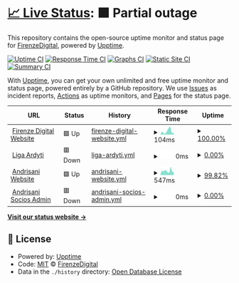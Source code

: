 # [📈 Live Status](https://status.firenze.digital): <!--live status--> **🟧 Partial outage**

This repository contains the open-source uptime monitor and status page for [FirenzeDigital](https://status.firenze.digital), powered by [Upptime](https://github.com/upptime/upptime).

[![Uptime CI](https://github.com/FirenzeDigital/upptime/workflows/Uptime%20CI/badge.svg)](https://github.com/FirenzeDigital/upptime/actions?query=workflow%3A%22Uptime+CI%22)
[![Response Time CI](https://github.com/FirenzeDigital/upptime/workflows/Response%20Time%20CI/badge.svg)](https://github.com/FirenzeDigital/upptime/actions?query=workflow%3A%22Response+Time+CI%22)
[![Graphs CI](https://github.com/FirenzeDigital/upptime/workflows/Graphs%20CI/badge.svg)](https://github.com/FirenzeDigital/upptime/actions?query=workflow%3A%22Graphs+CI%22)
[![Static Site CI](https://github.com/FirenzeDigital/upptime/workflows/Static%20Site%20CI/badge.svg)](https://github.com/FirenzeDigital/upptime/actions?query=workflow%3A%22Static+Site+CI%22)
[![Summary CI](https://github.com/FirenzeDigital/upptime/workflows/Summary%20CI/badge.svg)](https://github.com/FirenzeDigital/upptime/actions?query=workflow%3A%22Summary+CI%22)

With [Upptime](https://upptime.js.org), you can get your own unlimited and free uptime monitor and status page, powered entirely by a GitHub repository. We use [Issues](https://github.com/FirenzeDigital/upptime/issues) as incident reports, [Actions](https://github.com/FirenzeDigital/upptime/actions) as uptime monitors, and [Pages](https://status.firenze.digital) for the status page.

<!--start: status pages-->
<!-- This summary is generated by Upptime (https://github.com/upptime/upptime) -->
<!-- Do not edit this manually, your changes will be overwritten -->
<!-- prettier-ignore -->
| URL | Status | History | Response Time | Uptime |
| --- | ------ | ------- | ------------- | ------ |
| <img alt="" src="https://icons.duckduckgo.com/ip3/firenze.digital.ico" height="13"> [Firenze Digital Website](https://firenze.digital) | 🟩 Up | [firenze-digital-website.yml](https://github.com/FirenzeDigital/upptime/commits/HEAD/history/firenze-digital-website.yml) | <details><summary><img alt="Response time graph" src="./graphs/firenze-digital-website/response-time-week.png" height="20"> 104ms</summary><br><a href="https://status.firenze.digital/history/firenze-digital-website"><img alt="Response time 152" src="https://img.shields.io/endpoint?url=https%3A%2F%2Fraw.githubusercontent.com%2FFirenzeDigital%2Fupptime%2FHEAD%2Fapi%2Ffirenze-digital-website%2Fresponse-time.json"></a><br><a href="https://status.firenze.digital/history/firenze-digital-website"><img alt="24-hour response time 57" src="https://img.shields.io/endpoint?url=https%3A%2F%2Fraw.githubusercontent.com%2FFirenzeDigital%2Fupptime%2FHEAD%2Fapi%2Ffirenze-digital-website%2Fresponse-time-day.json"></a><br><a href="https://status.firenze.digital/history/firenze-digital-website"><img alt="7-day response time 104" src="https://img.shields.io/endpoint?url=https%3A%2F%2Fraw.githubusercontent.com%2FFirenzeDigital%2Fupptime%2FHEAD%2Fapi%2Ffirenze-digital-website%2Fresponse-time-week.json"></a><br><a href="https://status.firenze.digital/history/firenze-digital-website"><img alt="30-day response time 148" src="https://img.shields.io/endpoint?url=https%3A%2F%2Fraw.githubusercontent.com%2FFirenzeDigital%2Fupptime%2FHEAD%2Fapi%2Ffirenze-digital-website%2Fresponse-time-month.json"></a><br><a href="https://status.firenze.digital/history/firenze-digital-website"><img alt="1-year response time 152" src="https://img.shields.io/endpoint?url=https%3A%2F%2Fraw.githubusercontent.com%2FFirenzeDigital%2Fupptime%2FHEAD%2Fapi%2Ffirenze-digital-website%2Fresponse-time-year.json"></a></details> | <details><summary><a href="https://status.firenze.digital/history/firenze-digital-website">100.00%</a></summary><a href="https://status.firenze.digital/history/firenze-digital-website"><img alt="All-time uptime 100.00%" src="https://img.shields.io/endpoint?url=https%3A%2F%2Fraw.githubusercontent.com%2FFirenzeDigital%2Fupptime%2FHEAD%2Fapi%2Ffirenze-digital-website%2Fuptime.json"></a><br><a href="https://status.firenze.digital/history/firenze-digital-website"><img alt="24-hour uptime 100.00%" src="https://img.shields.io/endpoint?url=https%3A%2F%2Fraw.githubusercontent.com%2FFirenzeDigital%2Fupptime%2FHEAD%2Fapi%2Ffirenze-digital-website%2Fuptime-day.json"></a><br><a href="https://status.firenze.digital/history/firenze-digital-website"><img alt="7-day uptime 100.00%" src="https://img.shields.io/endpoint?url=https%3A%2F%2Fraw.githubusercontent.com%2FFirenzeDigital%2Fupptime%2FHEAD%2Fapi%2Ffirenze-digital-website%2Fuptime-week.json"></a><br><a href="https://status.firenze.digital/history/firenze-digital-website"><img alt="30-day uptime 100.00%" src="https://img.shields.io/endpoint?url=https%3A%2F%2Fraw.githubusercontent.com%2FFirenzeDigital%2Fupptime%2FHEAD%2Fapi%2Ffirenze-digital-website%2Fuptime-month.json"></a><br><a href="https://status.firenze.digital/history/firenze-digital-website"><img alt="1-year uptime 100.00%" src="https://img.shields.io/endpoint?url=https%3A%2F%2Fraw.githubusercontent.com%2FFirenzeDigital%2Fupptime%2FHEAD%2Fapi%2Ffirenze-digital-website%2Fuptime-year.json"></a></details>
| <img alt="" src="https://icons.duckduckgo.com/ip3/ligaardyti.com.ar.ico" height="13"> [Liga Ardyti](https://ligaardyti.com.ar) | 🟥 Down | [liga-ardyti.yml](https://github.com/FirenzeDigital/upptime/commits/HEAD/history/liga-ardyti.yml) | <details><summary><img alt="Response time graph" src="./graphs/liga-ardyti/response-time-week.png" height="20"> 0ms</summary><br><a href="https://status.firenze.digital/history/liga-ardyti"><img alt="Response time 517" src="https://img.shields.io/endpoint?url=https%3A%2F%2Fraw.githubusercontent.com%2FFirenzeDigital%2Fupptime%2FHEAD%2Fapi%2Fliga-ardyti%2Fresponse-time.json"></a><br><a href="https://status.firenze.digital/history/liga-ardyti"><img alt="24-hour response time 0" src="https://img.shields.io/endpoint?url=https%3A%2F%2Fraw.githubusercontent.com%2FFirenzeDigital%2Fupptime%2FHEAD%2Fapi%2Fliga-ardyti%2Fresponse-time-day.json"></a><br><a href="https://status.firenze.digital/history/liga-ardyti"><img alt="7-day response time 0" src="https://img.shields.io/endpoint?url=https%3A%2F%2Fraw.githubusercontent.com%2FFirenzeDigital%2Fupptime%2FHEAD%2Fapi%2Fliga-ardyti%2Fresponse-time-week.json"></a><br><a href="https://status.firenze.digital/history/liga-ardyti"><img alt="30-day response time 0" src="https://img.shields.io/endpoint?url=https%3A%2F%2Fraw.githubusercontent.com%2FFirenzeDigital%2Fupptime%2FHEAD%2Fapi%2Fliga-ardyti%2Fresponse-time-month.json"></a><br><a href="https://status.firenze.digital/history/liga-ardyti"><img alt="1-year response time 517" src="https://img.shields.io/endpoint?url=https%3A%2F%2Fraw.githubusercontent.com%2FFirenzeDigital%2Fupptime%2FHEAD%2Fapi%2Fliga-ardyti%2Fresponse-time-year.json"></a></details> | <details><summary><a href="https://status.firenze.digital/history/liga-ardyti">0.00%</a></summary><a href="https://status.firenze.digital/history/liga-ardyti"><img alt="All-time uptime 13.39%" src="https://img.shields.io/endpoint?url=https%3A%2F%2Fraw.githubusercontent.com%2FFirenzeDigital%2Fupptime%2FHEAD%2Fapi%2Fliga-ardyti%2Fuptime.json"></a><br><a href="https://status.firenze.digital/history/liga-ardyti"><img alt="24-hour uptime 0.00%" src="https://img.shields.io/endpoint?url=https%3A%2F%2Fraw.githubusercontent.com%2FFirenzeDigital%2Fupptime%2FHEAD%2Fapi%2Fliga-ardyti%2Fuptime-day.json"></a><br><a href="https://status.firenze.digital/history/liga-ardyti"><img alt="7-day uptime 0.00%" src="https://img.shields.io/endpoint?url=https%3A%2F%2Fraw.githubusercontent.com%2FFirenzeDigital%2Fupptime%2FHEAD%2Fapi%2Fliga-ardyti%2Fuptime-week.json"></a><br><a href="https://status.firenze.digital/history/liga-ardyti"><img alt="30-day uptime 1.38%" src="https://img.shields.io/endpoint?url=https%3A%2F%2Fraw.githubusercontent.com%2FFirenzeDigital%2Fupptime%2FHEAD%2Fapi%2Fliga-ardyti%2Fuptime-month.json"></a><br><a href="https://status.firenze.digital/history/liga-ardyti"><img alt="1-year uptime 13.39%" src="https://img.shields.io/endpoint?url=https%3A%2F%2Fraw.githubusercontent.com%2FFirenzeDigital%2Fupptime%2FHEAD%2Fapi%2Fliga-ardyti%2Fuptime-year.json"></a></details>
| <img alt="" src="https://icons.duckduckgo.com/ip3/www.andrisani.com.ar.ico" height="13"> [Andrisani Website](https://www.andrisani.com.ar) | 🟩 Up | [andrisani-website.yml](https://github.com/FirenzeDigital/upptime/commits/HEAD/history/andrisani-website.yml) | <details><summary><img alt="Response time graph" src="./graphs/andrisani-website/response-time-week.png" height="20"> 547ms</summary><br><a href="https://status.firenze.digital/history/andrisani-website"><img alt="Response time 868" src="https://img.shields.io/endpoint?url=https%3A%2F%2Fraw.githubusercontent.com%2FFirenzeDigital%2Fupptime%2FHEAD%2Fapi%2Fandrisani-website%2Fresponse-time.json"></a><br><a href="https://status.firenze.digital/history/andrisani-website"><img alt="24-hour response time 429" src="https://img.shields.io/endpoint?url=https%3A%2F%2Fraw.githubusercontent.com%2FFirenzeDigital%2Fupptime%2FHEAD%2Fapi%2Fandrisani-website%2Fresponse-time-day.json"></a><br><a href="https://status.firenze.digital/history/andrisani-website"><img alt="7-day response time 547" src="https://img.shields.io/endpoint?url=https%3A%2F%2Fraw.githubusercontent.com%2FFirenzeDigital%2Fupptime%2FHEAD%2Fapi%2Fandrisani-website%2Fresponse-time-week.json"></a><br><a href="https://status.firenze.digital/history/andrisani-website"><img alt="30-day response time 594" src="https://img.shields.io/endpoint?url=https%3A%2F%2Fraw.githubusercontent.com%2FFirenzeDigital%2Fupptime%2FHEAD%2Fapi%2Fandrisani-website%2Fresponse-time-month.json"></a><br><a href="https://status.firenze.digital/history/andrisani-website"><img alt="1-year response time 868" src="https://img.shields.io/endpoint?url=https%3A%2F%2Fraw.githubusercontent.com%2FFirenzeDigital%2Fupptime%2FHEAD%2Fapi%2Fandrisani-website%2Fresponse-time-year.json"></a></details> | <details><summary><a href="https://status.firenze.digital/history/andrisani-website">99.82%</a></summary><a href="https://status.firenze.digital/history/andrisani-website"><img alt="All-time uptime 98.50%" src="https://img.shields.io/endpoint?url=https%3A%2F%2Fraw.githubusercontent.com%2FFirenzeDigital%2Fupptime%2FHEAD%2Fapi%2Fandrisani-website%2Fuptime.json"></a><br><a href="https://status.firenze.digital/history/andrisani-website"><img alt="24-hour uptime 100.00%" src="https://img.shields.io/endpoint?url=https%3A%2F%2Fraw.githubusercontent.com%2FFirenzeDigital%2Fupptime%2FHEAD%2Fapi%2Fandrisani-website%2Fuptime-day.json"></a><br><a href="https://status.firenze.digital/history/andrisani-website"><img alt="7-day uptime 99.82%" src="https://img.shields.io/endpoint?url=https%3A%2F%2Fraw.githubusercontent.com%2FFirenzeDigital%2Fupptime%2FHEAD%2Fapi%2Fandrisani-website%2Fuptime-week.json"></a><br><a href="https://status.firenze.digital/history/andrisani-website"><img alt="30-day uptime 99.92%" src="https://img.shields.io/endpoint?url=https%3A%2F%2Fraw.githubusercontent.com%2FFirenzeDigital%2Fupptime%2FHEAD%2Fapi%2Fandrisani-website%2Fuptime-month.json"></a><br><a href="https://status.firenze.digital/history/andrisani-website"><img alt="1-year uptime 98.50%" src="https://img.shields.io/endpoint?url=https%3A%2F%2Fraw.githubusercontent.com%2FFirenzeDigital%2Fupptime%2FHEAD%2Fapi%2Fandrisani-website%2Fuptime-year.json"></a></details>
| <img alt="" src="https://icons.duckduckgo.com/ip3/socios.andrisani.com.ar.ico" height="13"> [Andrisani Socios Admin](https://socios.andrisani.com.ar) | 🟥 Down | [andrisani-socios-admin.yml](https://github.com/FirenzeDigital/upptime/commits/HEAD/history/andrisani-socios-admin.yml) | <details><summary><img alt="Response time graph" src="./graphs/andrisani-socios-admin/response-time-week.png" height="20"> 0ms</summary><br><a href="https://status.firenze.digital/history/andrisani-socios-admin"><img alt="Response time 880" src="https://img.shields.io/endpoint?url=https%3A%2F%2Fraw.githubusercontent.com%2FFirenzeDigital%2Fupptime%2FHEAD%2Fapi%2Fandrisani-socios-admin%2Fresponse-time.json"></a><br><a href="https://status.firenze.digital/history/andrisani-socios-admin"><img alt="24-hour response time 0" src="https://img.shields.io/endpoint?url=https%3A%2F%2Fraw.githubusercontent.com%2FFirenzeDigital%2Fupptime%2FHEAD%2Fapi%2Fandrisani-socios-admin%2Fresponse-time-day.json"></a><br><a href="https://status.firenze.digital/history/andrisani-socios-admin"><img alt="7-day response time 0" src="https://img.shields.io/endpoint?url=https%3A%2F%2Fraw.githubusercontent.com%2FFirenzeDigital%2Fupptime%2FHEAD%2Fapi%2Fandrisani-socios-admin%2Fresponse-time-week.json"></a><br><a href="https://status.firenze.digital/history/andrisani-socios-admin"><img alt="30-day response time 0" src="https://img.shields.io/endpoint?url=https%3A%2F%2Fraw.githubusercontent.com%2FFirenzeDigital%2Fupptime%2FHEAD%2Fapi%2Fandrisani-socios-admin%2Fresponse-time-month.json"></a><br><a href="https://status.firenze.digital/history/andrisani-socios-admin"><img alt="1-year response time 880" src="https://img.shields.io/endpoint?url=https%3A%2F%2Fraw.githubusercontent.com%2FFirenzeDigital%2Fupptime%2FHEAD%2Fapi%2Fandrisani-socios-admin%2Fresponse-time-year.json"></a></details> | <details><summary><a href="https://status.firenze.digital/history/andrisani-socios-admin">0.00%</a></summary><a href="https://status.firenze.digital/history/andrisani-socios-admin"><img alt="All-time uptime 49.91%" src="https://img.shields.io/endpoint?url=https%3A%2F%2Fraw.githubusercontent.com%2FFirenzeDigital%2Fupptime%2FHEAD%2Fapi%2Fandrisani-socios-admin%2Fuptime.json"></a><br><a href="https://status.firenze.digital/history/andrisani-socios-admin"><img alt="24-hour uptime 0.00%" src="https://img.shields.io/endpoint?url=https%3A%2F%2Fraw.githubusercontent.com%2FFirenzeDigital%2Fupptime%2FHEAD%2Fapi%2Fandrisani-socios-admin%2Fuptime-day.json"></a><br><a href="https://status.firenze.digital/history/andrisani-socios-admin"><img alt="7-day uptime 0.00%" src="https://img.shields.io/endpoint?url=https%3A%2F%2Fraw.githubusercontent.com%2FFirenzeDigital%2Fupptime%2FHEAD%2Fapi%2Fandrisani-socios-admin%2Fuptime-week.json"></a><br><a href="https://status.firenze.digital/history/andrisani-socios-admin"><img alt="30-day uptime 1.38%" src="https://img.shields.io/endpoint?url=https%3A%2F%2Fraw.githubusercontent.com%2FFirenzeDigital%2Fupptime%2FHEAD%2Fapi%2Fandrisani-socios-admin%2Fuptime-month.json"></a><br><a href="https://status.firenze.digital/history/andrisani-socios-admin"><img alt="1-year uptime 49.91%" src="https://img.shields.io/endpoint?url=https%3A%2F%2Fraw.githubusercontent.com%2FFirenzeDigital%2Fupptime%2FHEAD%2Fapi%2Fandrisani-socios-admin%2Fuptime-year.json"></a></details>

<!--end: status pages-->

[**Visit our status website →**](https://status.firenze.digital)

## 📄 License

- Powered by: [Upptime](https://github.com/upptime/upptime)
- Code: [MIT](./LICENSE) © [FirenzeDigital](https://status.firenze.digital)
- Data in the `./history` directory: [Open Database License](https://opendatacommons.org/licenses/odbl/1-0/)
